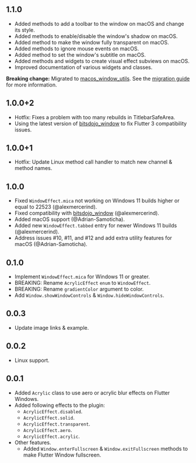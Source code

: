 ## 1.1.0
- Added methods to add a toolbar to the window on macOS and change its style.
- Added methods to enable/disable the window's shadow on macOS.
- Added method to make the window fully transparent on macOS.
- Added methods to ignore mouse events on macOS.
- Added method to set the window's subtitle on macOS.
- Added methods and widgets to create visual effect subviews on macOS.
- Improved documentation of various widgets and classes.

**Breaking change:**
Migrated to [macos_window_utils](https://pub.dev/packages/macos_window_utils). See the [migration guide](https://github.com/alexmercerind/flutter_acrylic/blob/master/MIGRATIONGUIDE.md) for more information.

## 1.0.0+2

- Hotfix: Fixes a problem with too many rebuilds in TitlebarSafeArea.
- Using the latest version of [bitsdojo_window](https://github.com/bitsdojo/bitsdojo_window) to fix Flutter 3 compatibility issues.

## 1.0.0+1

- Hotfix: Update Linux method call handler to match new channel & method names.

## 1.0.0

- Fixed `WindowEffect.mica` not working on Windows 11 builds higher or equal to 22523 (@alexmercerind).
- Fixed compatibility with [bitsdojo_window](https://github.com/bitsdojo/bitsdojo_window) (@alexmercerind).
- Added macOS support (@Adrian-Samoticha).
- Added new `WindowEffect.tabbed` entry for newer Windows 11 builds (@alexmercerind).
- Address issues #10, #11, and #12 and add extra utility features for macOS (@Adrian-Samoticha).

## 0.1.0

- Implement `WindowEffect.mica` for Windows 11 or greater.
- BREAKING: Rename `AcrylicEffect` `enum` to `WindowEffect`.
- BREAKING: Rename `gradientColor` argument to color.
- Add `Window.showWindowControls` & `Window.hideWindowControls`.

## 0.0.3

- Update image links & example.

## 0.0.2

- Linux support.

## 0.0.1

- Added `Acrylic` class to use aero or acrylic blur effects on Flutter Windows.
- Added following effects to the plugin:
  - `AcrylicEffect.disabled`.
  - `AcrylicEffect.solid`.
  - `AcrylicEffect.transparent`.
  - `AcrylicEffect.aero`.
  - `AcrylicEffect.acrylic`.
- Other features.
  - Added `Window.enterFullscreen` & `Window.exitFullscreen` methods to make Flutter Window fullscreen.
